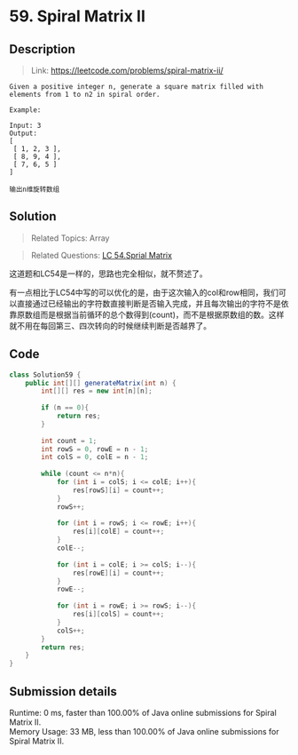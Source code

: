# 59. Spiral Matrix II

## Description

> Link: https://leetcode.com/problems/spiral-matrix-ii/

```
Given a positive integer n, generate a square matrix filled with elements from 1 to n2 in spiral order.

Example:

Input: 3
Output:
[
 [ 1, 2, 3 ],
 [ 8, 9, 4 ],
 [ 7, 6, 5 ]
]

输出n维旋转数组

```


## Solution

> Related Topics: Array

> Related Questions: [LC 54.](https://leetcode.com/problems/spiral-matrix/)[Sprial Matrix](https://github.com/Zingg7/LeetCode/blob/master/54.%20Spiral%20Matrix.md)

这道题和LC54是一样的，思路也完全相似，就不赘述了。

有一点相比于LC54中写的可以优化的是，由于这次输入的col和row相同，我们可以直接通过已经输出的字符数直接判断是否输入完成，并且每次输出的字符不是依靠原数组而是根据当前循环的总个数得到(count)，而不是根据原数组的数。这样就不用在每回第三、四次转向的时候继续判断是否越界了。

## Code

```java
class Solution59 {
    public int[][] generateMatrix(int n) {
        int[][] res = new int[n][n];
        
        if (n == 0){
            return res;
        }
        
        int count = 1;
        int rowS = 0, rowE = n - 1;
        int colS = 0, colE = n - 1;
        
        while (count <= n*n){
            for (int i = colS; i <= colE; i++){
                res[rowS][i] = count++;
            }
            rowS++;
            
            for (int i = rowS; i <= rowE; i++){
                res[i][colE] = count++;
            }
            colE--;
            
            for (int i = colE; i >= colS; i--){
                res[rowE][i] = count++;
            }
            rowE--;
            
            for (int i = rowE; i >= rowS; i--){
                res[i][colS] = count++;
            }
            colS++;
        }
        return res;
    }
}
```


## Submission details
Runtime: 0 ms, faster than 100.00% of Java online submissions for Spiral Matrix II.<br>
Memory Usage: 33 MB, less than 100.00% of Java online submissions for Spiral Matrix II.
